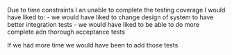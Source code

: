 Due to time constraints I an unable to complete the testing coverage I would have liked to:
	- we would have liked to change design of system to have better integration tests
	- we would have liked to be able to do more complete adn thorough acceptance tests

If we had more time we would have been to add those tests